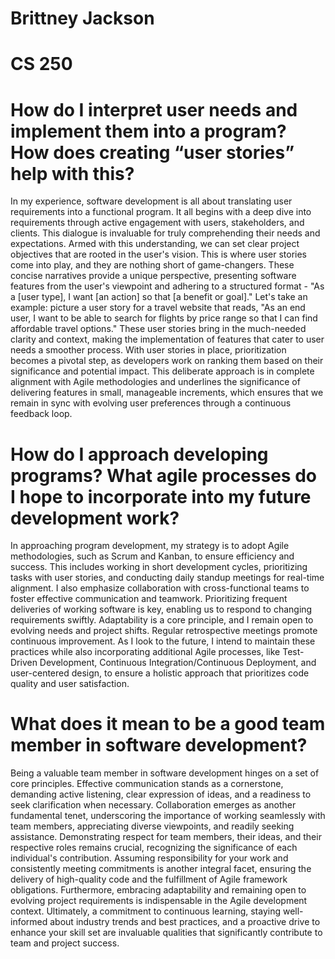 # Brittney Jackson
# CS 250

# How do I interpret user needs and implement them into a program? How does creating “user stories” help with this?
In my experience, software development is all about translating user requirements into a functional program. It all begins with a deep dive into requirements through active engagement with users, stakeholders, and clients. This dialogue is invaluable for truly comprehending their needs and expectations. Armed with this understanding, we can set clear project objectives that are rooted in the user's vision. This is where user stories come into play, and they are nothing short of game-changers. These concise narratives provide a unique perspective, presenting software features from the user's viewpoint and adhering to a structured format - "As a [user type], I want [an action] so that [a benefit or goal]." Let's take an example: picture a user story for a travel website that reads, "As an end user, I want to be able to search for flights by price range so that I can find affordable travel options." These user stories bring in the much-needed clarity and context, making the implementation of features that cater to user needs a smoother process. With user stories in place, prioritization becomes a pivotal step, as developers work on ranking them based on their significance and potential impact. This deliberate approach is in complete alignment with Agile methodologies and underlines the significance of delivering features in small, manageable increments, which ensures that we remain in sync with evolving user preferences through a continuous feedback loop.

# How do I approach developing programs? What agile processes do I hope to incorporate into my future development work?
In approaching program development, my strategy is to adopt Agile methodologies, such as Scrum and Kanban, to ensure efficiency and success. This includes working in short development cycles, prioritizing tasks with user stories, and conducting daily standup meetings for real-time alignment. I also emphasize collaboration with cross-functional teams to foster effective communication and teamwork. Prioritizing frequent deliveries of working software is key, enabling us to respond to changing requirements swiftly. Adaptability is a core principle, and I remain open to evolving needs and project shifts. Regular retrospective meetings promote continuous improvement. As I look to the future, I intend to maintain these practices while also incorporating additional Agile processes, like Test-Driven Development, Continuous Integration/Continuous Deployment, and user-centered design, to ensure a holistic approach that prioritizes code quality and user satisfaction.

# What does it mean to be a good team member in software development?
Being a valuable team member in software development hinges on a set of core principles. Effective communication stands as a cornerstone, demanding active listening, clear expression of ideas, and a readiness to seek clarification when necessary. Collaboration emerges as another fundamental tenet, underscoring the importance of working seamlessly with team members, appreciating diverse viewpoints, and readily seeking assistance. Demonstrating respect for team members, their ideas, and their respective roles remains crucial, recognizing the significance of each individual's contribution. Assuming responsibility for your work and consistently meeting commitments is another integral facet, ensuring the delivery of high-quality code and the fulfillment of Agile framework obligations. Furthermore, embracing adaptability and remaining open to evolving project requirements is indispensable in the Agile development context. Ultimately, a commitment to continuous learning, staying well-informed about industry trends and best practices, and a proactive drive to enhance your skill set are invaluable qualities that significantly contribute to team and project success. 
